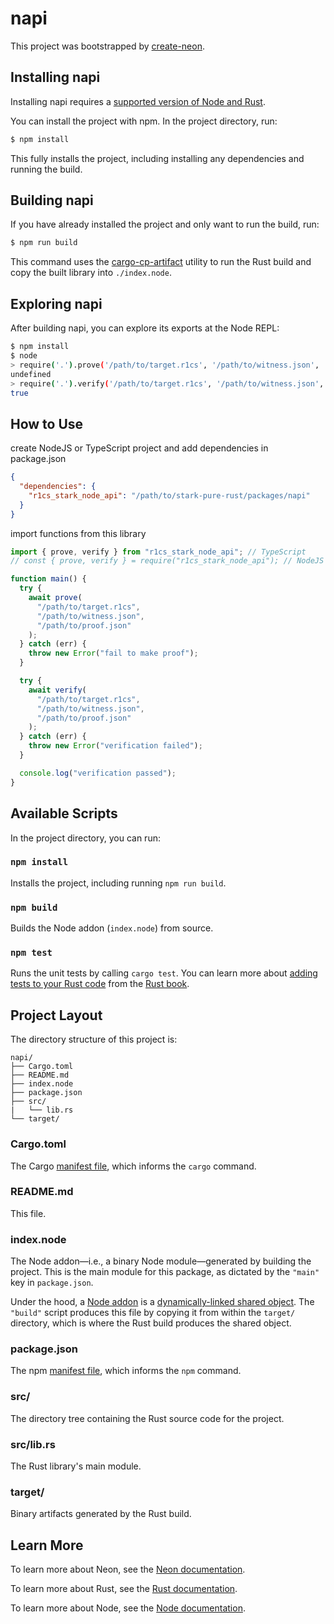 # napi

This project was bootstrapped by [create-neon](https://www.npmjs.com/package/create-neon).

## Installing napi

Installing napi requires a [supported version of Node and Rust](https://github.com/neon-bindings/neon#platform-support).

You can install the project with npm. In the project directory, run:

```sh
$ npm install
```

This fully installs the project, including installing any dependencies and running the build.

## Building napi

If you have already installed the project and only want to run the build, run:

```sh
$ npm run build
```

This command uses the [cargo-cp-artifact](https://github.com/neon-bindings/cargo-cp-artifact) utility to run the Rust build and copy the built library into `./index.node`.

## Exploring napi

After building napi, you can explore its exports at the Node REPL:

```sh
$ npm install
$ node
> require('.').prove('/path/to/target.r1cs', '/path/to/witness.json', '/path/to/proof.json')
undefined
> require('.').verify('/path/to/target.r1cs', '/path/to/witness.json', '/path/to/proof.json')
true
```

## How to Use

create NodeJS or TypeScript project and add dependencies in package.json

```json
{
  "dependencies": {
    "r1cs_stark_node_api": "/path/to/stark-pure-rust/packages/napi"
  }
}
```

import functions from this library

```ts
import { prove, verify } from "r1cs_stark_node_api"; // TypeScript
// const { prove, verify } = require("r1cs_stark_node_api"); // NodeJS

function main() {
  try {
    await prove(
      "/path/to/target.r1cs",
      "/path/to/witness.json",
      "/path/to/proof.json"
    );
  } catch (err) {
    throw new Error("fail to make proof");
  }

  try {
    await verify(
      "/path/to/target.r1cs",
      "/path/to/witness.json",
      "/path/to/proof.json"
    );
  } catch (err) {
    throw new Error("verification failed");
  }

  console.log("verification passed");
}
```

## Available Scripts

In the project directory, you can run:

### `npm install`

Installs the project, including running `npm run build`.

### `npm build`

Builds the Node addon (`index.node`) from source.

### `npm test`

Runs the unit tests by calling `cargo test`. You can learn more about [adding tests to your Rust code](https://doc.rust-lang.org/book/ch11-01-writing-tests.html) from the [Rust book](https://doc.rust-lang.org/book/).

## Project Layout

The directory structure of this project is:

```
napi/
├── Cargo.toml
├── README.md
├── index.node
├── package.json
├── src/
|   └── lib.rs
└── target/
```

### Cargo.toml

The Cargo [manifest file](https://doc.rust-lang.org/cargo/reference/manifest.html), which informs the `cargo` command.

### README.md

This file.

### index.node

The Node addon—i.e., a binary Node module—generated by building the project. This is the main module for this package, as dictated by the `"main"` key in `package.json`.

Under the hood, a [Node addon](https://nodejs.org/api/addons.html) is a [dynamically-linked shared object](<https://en.wikipedia.org/wiki/Library_(computing)#Shared_libraries>). The `"build"` script produces this file by copying it from within the `target/` directory, which is where the Rust build produces the shared object.

### package.json

The npm [manifest file](https://docs.npmjs.com/cli/v7/configuring-npm/package-json), which informs the `npm` command.

### src/

The directory tree containing the Rust source code for the project.

### src/lib.rs

The Rust library's main module.

### target/

Binary artifacts generated by the Rust build.

## Learn More

To learn more about Neon, see the [Neon documentation](https://neon-bindings.com).

To learn more about Rust, see the [Rust documentation](https://www.rust-lang.org).

To learn more about Node, see the [Node documentation](https://nodejs.org).
